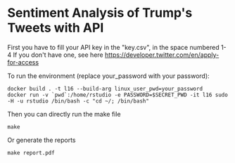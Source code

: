 # Sentiment Analysis of Trump's Tweets with API

First you have to fill your API key in the "key.csv", in the space numbered 1-4
If you don't have one, see here <https://developer.twitter.com/en/apply-for-access> 

To run the environment (replace your_password with your password):

```
docker build . -t l16 --build-arg linux_user_pwd=your_password
docker run -v `pwd`:/home/rstudio -e PASSWORD=$SECRET_PWD -it l16 sudo -H -u rstudio /bin/bash -c "cd ~/; /bin/bash"
```

Then you can directly run the make file

```
make
```

Or generate the reports
```
make report.pdf
```

